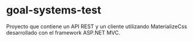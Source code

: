 # goal-systems-test
Proyecto que contiene un API REST y un cliente utilizando MaterializeCss desarrollado con el framework ASP.NET MVC.
